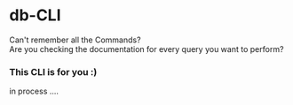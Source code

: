 # db-CLI
Can't remember all the Commands?\
Are you checking the documentation for every query you want to perform?
### This CLI is for you :)

in process ....


